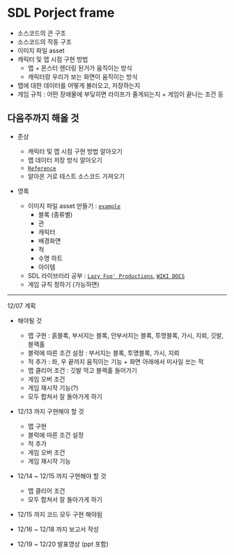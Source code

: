 
# SDL Porject frame

- 소스코드의 큰 구조
- 소스코드의 작동 구조
- 이미지 파일 asset
- 캐릭터 및 맵 시점 구현 방법
    - 맵 + 몬스터 렌더링 된거가 움직이는 방식
    - 캐릭터랑 우리가 보는 화면이 움직이는 방식
- 맵에 대한 데이터를 어떻게 불러오고, 저장하는지
- 게임 규칙 : 어떤 장애물에 부딪히면 라이프가 줄게되는지 + 게임이 끝나는 조건 등


## 다음주까지 해올 것
- 준상
    - 캐릭터 및 맵 시점 구현 방법 알아오기
    - 맵 데이터 저장 방식 알아오기
    - [`Reference`](https://www.parallelrealities.co.uk/tutorials/#ppp)
    - 알아온 거로 테스트 소스코드 가져오기

- 영록
    - 이미지 파일 asset 만들기 : [`example`](https://github.com/akemin-dayo/OpenSyobonAction/tree/master/res)
        - 블록 (종류별)
        - 관
        - 캐릭터
        - 배경화면
        - 적
        - 수명 하트
        - 아이템
    - SDL 라이브러리 공부 : [`Lazy Foo' Productions`](https://lazyfoo.net/tutorials/SDL/index.php), [`WIKI DOCS`](https://wikidocs.net/book/6636)
    - 게임 규칙 정하기 (가능하면)

---
12/07 계획

- 해야될 것
    - 맵 구현   :   흙블록, 부서지는 블록, 안부서지는 블록, 투명블록, 가시, 지뢰, 깃발, 블랙홀
    - 블럭에 따른 조건 설정 :   부서지는 블록, 투명블록, 가시, 지뢰
    - 적 추가   :   좌, 우 끝까지 움직이는 기능 + 화면 아래에서 미사일 쏘는 적
    - 맵 클리어 조건 : 깃발 먹고 블랙홀 들어가기
    - 게임 오버 조건
    - 게임 재시작 기능(?)
    - 모두 합쳐서 잘 돌아가게 하기

- 12/13 까지 구현해야 할 것
    - 맵 구현
    -  블럭에 따른 조건 설정
    - 적 추가
    - 게임 오버 조건
    - 게임 재시작 기능
- 12/14 ~ 12/15 까지 구현해야 할 것
    - 맵 클리어 조건
    - 모두 합쳐서 잘 돌아가게 하기
- 12/15 까지 코드 모두 구현 해야됨
- 12/16 ~ 12/18 까지 보고서 작성
- 12/19 ~ 12/20 발표영상 (ppt 포함)
